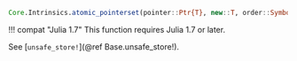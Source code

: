 ```julia
Core.Intrinsics.atomic_pointerset(pointer::Ptr{T}, new::T, order::Symbol) --> pointer
```

!!! compat "Julia 1.7"
    This function requires Julia 1.7 or later.


See [`unsafe_store!`](@ref Base.unsafe_store!).

